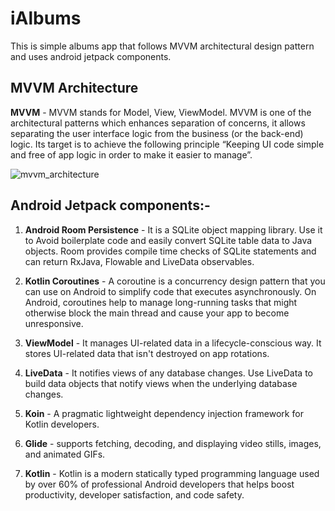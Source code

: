 # iAlbums

This is simple albums app that follows MVVM architectural design pattern and uses android jetpack components.

## MVVM Architecture

__MVVM__ - MVVM stands for Model, View, ViewModel. MVVM is one of the architectural patterns which enhances separation of concerns, it allows separating the user interface logic from the business (or the back-end) logic. Its target is to achieve the following principle “Keeping UI code simple and free of app logic in order to make it easier to manage”.

![mvvm_architecture](https://github.com/RymaDa/ialbums/tree/main/app/src/main/res/drawable-v24/album_architecture.png)


## Android Jetpack components:-
1. __Android Room Persistence__ - It is a SQLite object mapping library. Use it to Avoid boilerplate code and easily convert SQLite table data to Java objects. Room provides compile time checks of SQLite statements and can return RxJava, Flowable and LiveData observables.

2. __Kotlin Coroutines__ - A coroutine is a concurrency design pattern that you can use on Android to simplify code that executes asynchronously. On Android, coroutines help to manage long-running tasks that might otherwise block the main thread and cause your app to become unresponsive.

3. __ViewModel__ - It manages UI-related data in a lifecycle-conscious way. It stores UI-related data that isn't destroyed on app rotations.

4. __LiveData__ - It notifies views of any database changes. Use LiveData to build data objects that notify views when the underlying database changes.

5. __Koin__ - A pragmatic lightweight dependency injection framework for Kotlin developers.
   
6. __Glide__ -  supports fetching, decoding, and displaying video stills, images, and animated GIFs.

7. __Kotlin__ - Kotlin is a modern statically typed programming language used by over 60% of professional Android developers that helps boost productivity, developer satisfaction, and code safety.
